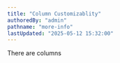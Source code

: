 ```yaml
---
title: "Column Customizablity"
authoredBy: "admin"
pathname: "more-info"
lastUpdated: "2025-05-12 15:32:00"
---
```


There are columns

